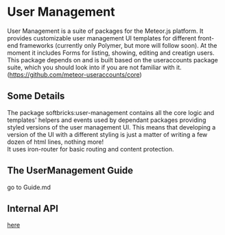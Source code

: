 # User Management
User Management is a suite of packages for the Meteor.js platform. It provides customizable user management UI templates for different front-end frameworks (currently only Polymer, but more will follow soon). At the moment it includes Forms for listing, showing, editing and creatign users. This package depends on and is built based on the useraccounts package suite, which you should look into if you are not familiar with it. (https://github.com/meteor-useraccounts/core)

## Some Details
The package softbricks:user-management contains all the core logic and templates' helpers and events used by dependant packages providing styled versions of the user management UI. This means that developing a version of the UI with a different styling is just a matter of writing a few dozen of html lines, nothing more!<br>
It uses iron-router for basic routing and content protection.

## The UserManagement Guide
go to Guide.md

## Internal API
[here](https://github.com/SoftBricks/user-management/blob/master/internal.api.md)
